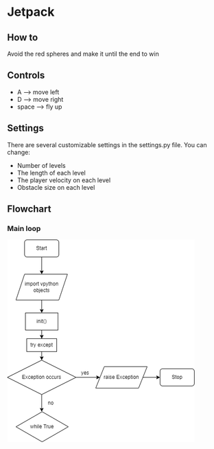 # Jetpack

## How to

Avoid the red spheres and make it until the end to win

## Controls

* A --> move left
* D --> move right
* space --> fly up


## Settings

There are several customizable settings in the settings.py file. You can change:

* Number of levels
* The length of each level
* The player velocity on each level
* Obstacle size on each level


## Flowchart

### Main loop

![Flowchart](https://github.com/AbstractNucleus/Jetpack/blob/main/flowchart.drawio.png)